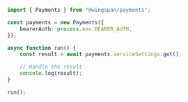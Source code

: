 <!-- Start SDK Example Usage [usage] -->
```typescript
import { Payments } from "@wingspan/payments";

const payments = new Payments({
    bearerAuth: process.env.BEARER_AUTH,
});

async function run() {
    const result = await payments.serviceSettings.get();

    // Handle the result
    console.log(result);
}

run();

```
<!-- End SDK Example Usage [usage] -->